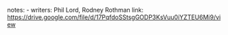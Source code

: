 notes: -
writers: Phil Lord, Rodney Rothman
link: https://drive.google.com/file/d/17PqfdoSStsgGODP3KsVuu0iYZTEU6Mi9/view

	